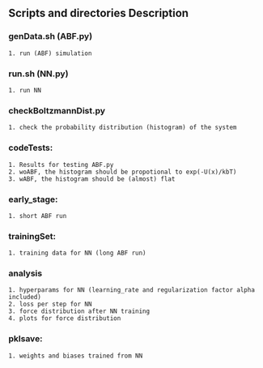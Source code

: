 ## Scripts and directories Description

### genData.sh (ABF.py)
	1. run (ABF) simulation 

### run.sh (NN.py)
	1. run NN

### checkBoltzmannDist.py
	1. check the probability distribution (histogram) of the system

### codeTests:
	1. Results for testing ABF.py
	2. woABF, the histogram should be propotional to exp(-U(x)/kbT)
	3. wABF, the histogram should be (almost) flat 

### early_stage:
	1. short ABF run 

### trainingSet:
	1. training data for NN (long ABF run)

### analysis
	1. hyperparams for NN (learning_rate and regularization factor alpha included)
	2. loss per step for NN
	3. force distribution after NN training 
	4. plots for force distribution

### pklsave:
	1. weights and biases trained from NN
